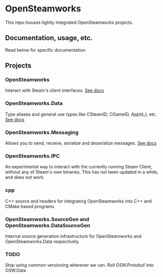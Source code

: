 # OpenSteamworks
This repo houses tightly integrated OpenSteamworks projects.

## Documentation, usage, etc.
Read below for specific documentation.

## Projects
### OpenSteamworks
Interact with Steam's client interfaces.
[See docs](OpenSteamworks/README.md)

### OpenSteamworks.Data
Type aliases and general use types like CSteamID, CGameID, AppId_t, etc.
[See docs](OpenSteamworks.Data/README.md)

### OpenSteamworks.Messaging
Allows you to send, receive, serialize and deserialize messages.
[See docs](OpenSteamworks.Messaging/README.md)

### OpenSteamworks.IPC
An experimental way to interact with the currently running Steam Client, without any of Steam's own binaries. This has not been updated in a while, and does not work.

### cpp
C++ source and headers for integrating OpenSteamworks into C++ and CMake based programs

### OpenSteamworks.SourceGen and OpenSteamworks.DataSourceGen
Internal source generation infrastructure for OpenSteamworks and OpenSteamworks.Data respectively.

### TODO
Stop using common versioning wherever we can.
Roll OSW.Protobuf into OSW.Data
